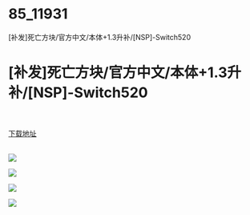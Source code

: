 # 85_11931
[补发]死亡方块/官方中文/本体+1.3升补/[NSP]-Switch520
# [补发]死亡方块/官方中文/本体+1.3升补/[NSP]-Switch520
 <br/></br>
[下载地址](https://www.switch520.cc/article/11931 "下载地址")
<br/></br>

<p><img src="https://www.switch520.cc/muke_img/upload_art_editor_20210323-1_e4c182f8698529515b3a18ef1c241f10.jpg"></p>
<p><img src="https://www.switch520.cc/muke_img/upload_art_editor_20210323-1_8618ea01aaa271ed74bf73cc79474ce2.jpg"></p>
<p><img src="https://www.switch520.cc/muke_img/upload_art_editor_20210323-1_a0ca1c3e1445ae7c894d26f67f199101.jpg"></p>
<p><img src="https://www.switch520.cc/muke_img/upload_art_editor_20210323-1_c3cc31e4cc25933dfc6c0b0ce2854de4.jpg"></p>
<p><strong>&nbsp;</strong></p>
